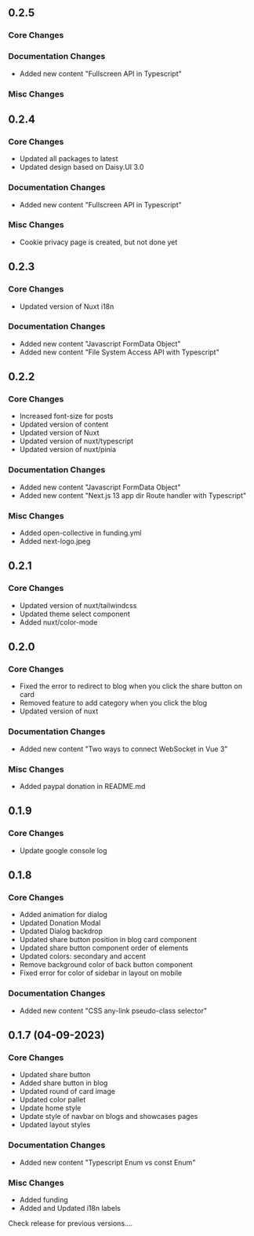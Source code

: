 ## 0.2.5
### Core Changes

### Documentation Changes
- Added new content "Fullscreen API in Typescript"
### Misc Changes

## 0.2.4
### Core Changes
- Updated all packages to latest
- Updated design based on Daisy.UI 3.0
### Documentation Changes
- Added new content "Fullscreen API in Typescript"
### Misc Changes
- Cookie privacy page is created, but not done yet

## 0.2.3
### Core Changes
- Updated version of Nuxt i18n
### Documentation Changes
- Added new content "Javascript FormData Object"
- Added new content "File System Access API with Typescript"

## 0.2.2
### Core Changes
- Increased font-size for posts
- Updated version of content
- Updated version of Nuxt
- Updated version of nuxt/typescript
- Updated version of nuxt/pinia
### Documentation Changes
- Added new content "Javascript FormData Object"
- Added new content "Next.js 13 app dir Route handler with Typescript"
### Misc Changes
- Added open-collective in funding.yml
- Added next-logo.jpeg

## 0.2.1
### Core Changes
- Updated version of nuxt/tailwindcss
- Updated theme select component
- Added nuxt/color-mode

## 0.2.0
### Core Changes
- Fixed the error to redirect to blog when you click the share button on card
- Removed feature to add category when you click the blog 
- Updated version of nuxt
### Documentation Changes
- Added new content "Two ways to connect WebSocket in Vue 3"
### Misc Changes
- Added paypal donation in README.md 

## 0.1.9
### Core Changes
- Update google console log

## 0.1.8
### Core Changes
- Added animation for dialog
- Updated Donation Modal
- Updated Dialog backdrop
- Updated share button position in blog card component
- Updated share button component order of elements
- Updated colors: secondary and accent
- Remove background color of back button component
- Fixed error for color of sidebar in layout on mobile
### Documentation Changes
- Added new content "CSS any-link pseudo-class selector"

## 0.1.7 (04-09-2023)
### Core Changes
- Updated share button
- Added share button in blog
- Updated round of card image
- Updated color pallet
- Update home style
- Update style of navbar on blogs and showcases pages
- Updated layout styles
### Documentation Changes
- Added new content "Typescript Enum vs const Enum"
### Misc Changes
- Added funding
- Added and Updated i18n labels

Check release for previous versions....
